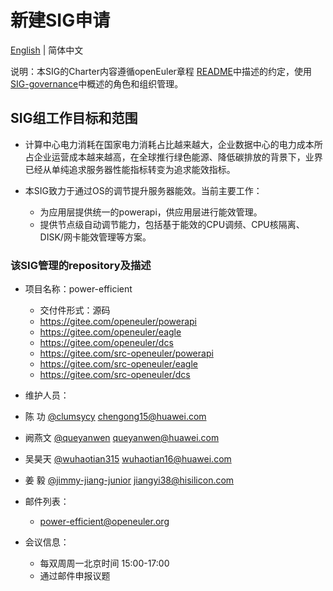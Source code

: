
# 新建SIG申请
[English](./sig-template.md) | 简体中文


说明：本SIG的Charter内容遵循openEuler章程 [README](/zh/governance/README.md)中描述的约定，使用[SIG-governance](/zh/technical-committee/governance/SIG-governance.md)中概述的角色和组织管理。

## SIG组工作目标和范围

- 计算中心电力消耗在国家电力消耗占比越来越大，企业数据中心的电力成本所占企业运营成本越来越高，在全球推行绿色能源、降低碳排放的背景下，业界已经从单纯追求服务器性能指标转变为追求能效指标。

- 本SIG致力于通过OS的调节提升服务器能效。当前主要工作：
    - 为应用层提供统一的powerapi，供应用层进行能效管理。
    - 提供节点级自动调节能力，包括基于能效的CPU调频、CPU核隔离、DISK/网卡能效管理等方案。

 ### 该SIG管理的repository及描述

- 项目名称：power-efficient
  - 交付件形式：源码
  - https://gitee.com/openeuler/powerapi
  - https://gitee.com/openeuler/eagle
  - https://gitee.com/openeuler/dcs
  - https://gitee.com/src-openeuler/powerapi
  - https://gitee.com/src-openeuler/eagle
  - https://gitee.com/src-openeuler/dcs


 - 维护人员：
  - 陈  功 [@clumsycy](https://gitee.com/clumsycy) chengong15@huawei.com
  - 阙燕文 [@queyanwen](https://gitee.com/queyanwen) queyanwen@huawei.com
  - 吴昊天 [@wuhaotian315](https://gitee.com/wuhaotian315) wuhaotian16@huawei.com
  - 姜  毅 [@jimmy-jiang-junior](https://gitee.com/jimmy-jiang-junior) jiangyi38@hisilicon.com

- 邮件列表：
  - power-efficient@openeuler.org

- 会议信息：
  - 每双周周一北京时间 15:00-17:00
  - 通过邮件申报议题


